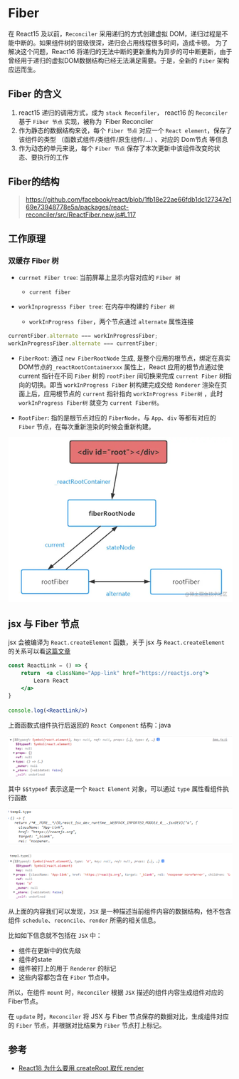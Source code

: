# Fiber

在 React15 及以前，`Reconciler` 采用递归的方式创建虚拟 DOM，递归过程是不能中断的。如果组件树的层级很深，递归会占用线程很多时间，造成卡顿。
为了解决这个问题，React16 将递归的无法中断的更新重构为异步的可中断更新，由于曾经用于递归的虚拟DOM数据结构已经无法满足需要。于是，全新的 `Fiber` 架构应运而生。

## Fiber 的含义

1. react15 递归的调用方式，成为 `stack Reconfiler`， react16 的 `Reconciler` 基于 `Fiber 节点` 实现，被称为 `Fiber Reconciler
2. 作为静态的数据结构来说，每个 `Fiber 节点` 对应一个 `React element`，保存了该组件的类型 （函数式组件/类组件/原生组件/...) 、对应的 Dom节点 等信息
3. 作为动态的单元来说，每个 `Fiber 节点` 保存了本次更新中该组件改变的状态、要执行的工作

## Fiber的结构

> <https://github.com/facebook/react/blob/1fb18e22ae66fdb1dc127347e169e73948778e5a/packages/react-reconciler/src/ReactFiber.new.js#L117>

## 工作原理

### 双缓存 Fiber 树

- `currnet Fiber tree`: 当前屏幕上显示内容对应的 `Fiber 树`
  - `current fiber`

- `workInprogresss Fiber tree`: 在内存中构建的 `Fiber 树`
  - `workInProgress fiber`，两个节点通过 `alternate` 属性连接

```js
currentFiber.alternate === workInProgressFiber;
workInProgressFiber.alternate === currentFiber;
```

- `FiberRoot`: 通过 `new FiberRootNode` 生成, 是整个应用的根节点，绑定在真实DOM节点的`_reactRootContainerxxx` 属性上，React 应用的根节点通过使 current 指针在不同 `Fiber` 树的 `rootFiber` 间切换来完成 `current Fiber` 树指向的切换。即当 `workInProgress Fiber` 树构建完成交给 `Renderer` 渲染在页面上后，应用根节点的 `current` 指针指向 `workInProgress Fiber树` ，此时 `workInProgress Fiber树` 就变为 `current Fiber树`。

- `RootFiber`: 指的是根节点对应的 `FiberNode`，与 `App`、`div` 等都有对应的 `Fiber` 节点，在每次重新渲染的时候会重新构建。

![](./imgs/FiberRoot%26RootFiber.webp)

## jsx 与 Fiber 节点

jsx 会被编译为 `React.createElement` 函数，关于 jsx 与 `React.createElement` 的关系可以看[这篇文章](../%E4%B8%BA%E4%BD%95%E8%A6%81%E5%9C%A8%E9%A1%B6%E9%83%A8%E5%BC%95%E5%85%A5React.md)

```jsx
const ReactLink = () => {
    return  <a className="App-link" href="https://reactjs.org">
        Learn React
    </a>
}

console.log(<ReactLink/>)
```

上面函数式组件执行后返回的 `React Component` 结构：java

![](./imgs/fun-component.png)

其中 `$$typeof` 表示这是一个 `React Element` 对象，可以通过 `type` 属性看组件执行函数

![](./imgs/fun-component-jsxfn.png)

![](./imgs/fun-component-jsx.png)

从上面的内容我们可以发现，`JSX` 是一种描述当前组件内容的数据结构，他不包含组件 `schedule`、`reconcile`、`render` 所需的相关信息。

比如如下信息就不包括在 `JSX` 中：

- 组件在更新中的优先级
- 组件的state
- 组件被打上的用于 `Renderer` 的标记
- 这些内容都包含在 `Fiber` 节点中。

所以，在组件 `mount` 时，`Reconciler` 根据 `JSX` 描述的组件内容生成组件对应的Fiber节点。

在 `update` 时，`Reconciler` 将 JSX 与 Fiber 节点保存的数据对比，生成组件对应的 `Fiber` 节点，并根据对比结果为 `Fiber` 节点打上标记。

## 参考

- [React18 为什么要用 createRoot 取代 render](https://juejin.cn/post/7022178828684361736)
